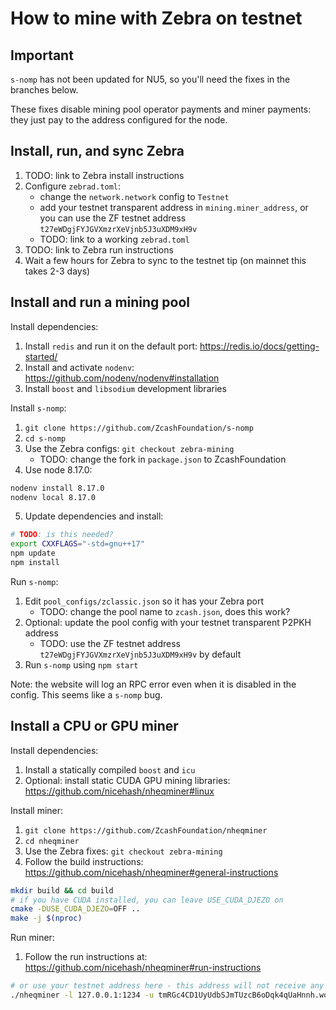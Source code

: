 # How to mine with Zebra on testnet

## Important

`s-nomp` has not been updated for NU5, so you'll need the fixes in the branches below.

These fixes disable mining pool operator payments and miner payments: they just pay to the address configured for the node.

## Install, run, and sync Zebra

1. TODO: link to Zebra install instructions
2. Configure `zebrad.toml`:
    * change the `network.network` config to `Testnet`
    * add your testnet transparent address in `mining.miner_address`, or you can use the ZF testnet address `t27eWDgjFYJGVXmzrXeVjnb5J3uXDM9xH9v`
    * TODO: link to a working `zebrad.toml`
3. TODO: link to Zebra run instructions
4. Wait a few hours for Zebra to sync to the testnet tip (on mainnet this takes 2-3 days)

## Install and run a mining pool

Install dependencies:
1. Install `redis` and run it on the default port: https://redis.io/docs/getting-started/
2. Install and activate `nodenv`: https://github.com/nodenv/nodenv#installation
3. Install `boost` and `libsodium` development libraries

Install `s-nomp`:
1. `git clone https://github.com/ZcashFoundation/s-nomp`
2. `cd s-nomp`
3. Use the Zebra configs: `git checkout zebra-mining`
    * TODO: change the fork in `package.json` to ZcashFoundation
4. Use node 8.17.0:
```sh
nodenv install 8.17.0
nodenv local 8.17.0
```
5. Update dependencies and install:
```sh
# TODO: is this needed?
export CXXFLAGS="-std=gnu++17"
npm update
npm install
```

Run `s-nomp`:
1. Edit `pool_configs/zclassic.json` so it has your Zebra port
    - TODO: change the pool name to `zcash.json`, does this work?
2. Optional: update the pool config with your testnet transparent P2PKH address
    - TODO: use the ZF testnet address `t27eWDgjFYJGVXmzrXeVjnb5J3uXDM9xH9v` by default
3. Run `s-nomp` using `npm start`

Note: the website will log an RPC error even when it is disabled in the config. This seems like a `s-nomp` bug.

## Install a CPU or GPU miner

Install dependencies:
1. Install a statically compiled `boost` and `icu`
2. Optional: install static CUDA GPU mining libraries: https://github.com/nicehash/nheqminer#linux

Install miner:
1. `git clone https://github.com/ZcashFoundation/nheqminer`
2. `cd nheqminer`
3. Use the Zebra fixes: `git checkout zebra-mining`
4. Follow the build instructions: https://github.com/nicehash/nheqminer#general-instructions
```sh
mkdir build && cd build
# if you have CUDA installed, you can leave USE_CUDA_DJEZO on 
cmake -DUSE_CUDA_DJEZO=OFF ..
make -j $(nproc)
```

Run miner:
1. Follow the run instructions at: https://github.com/nicehash/nheqminer#run-instructions
```sh
# or use your testnet address here - this address will not receive any payments unless it is configued on your node
./nheqminer -l 127.0.0.1:1234 -u tmRGc4CD1UyUdbSJmTUzcB6oDqk4qUaHnnh.worker1 -t 1
```
